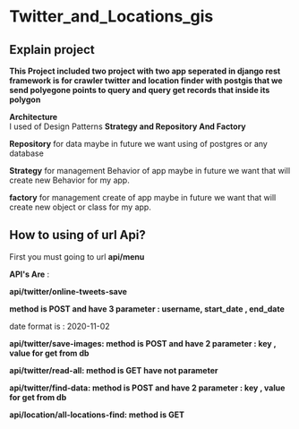 # Twitter_and_Locations_gis

## **Explain project**  
  
**This Project included two project with two app seperated in django rest framework is for crawler twitter and location finder with postgis that we send polyegone points to query and query get records that  inside its polygon**  
  
**Architecture**  
I used of Design Patterns  **Strategy and Repository And Factory**  
  
**Repository** for data maybe in future we want using of postgres or any database  
  
**Strategy** for management Behavior of app maybe in future we want that will create new Behavior  for my app.  
  
**factory** for management create of app maybe in future we want that will create new object or class for my app.  

## **How to using of url Api?**  
  
First you must going to url **api/menu**  
  
**API's Are** :  
  
**api/twitter/online-tweets-save** 

**method is POST and have 3 parameter : username, start_date , end_date**

date format is : 2020-11-02


**api/twitter/save-images: method is POST and have 2 parameter : key , value for get from db**

**api/twitter/read-all: method is GET have not parameter**

**api/twitter/find-data:  method is POST and have 2 parameter : key , value for get from db**

**api/location/all-locations-find:  method is GET**
